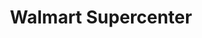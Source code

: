 ---
title: "Walmart Supercenter"
url: /fayetteville/walmart-supercenter-gillespie-street/
shop: supermarket
---